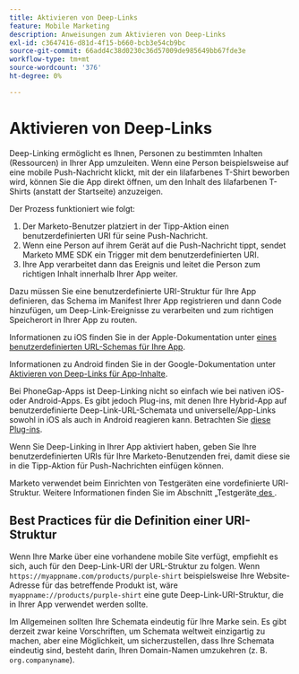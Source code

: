 ```yaml
---
title: Aktivieren von Deep-Links
feature: Mobile Marketing
description: Anweisungen zum Aktivieren von Deep-Links
exl-id: c3647416-d81d-4f15-b660-bcb3e54cb9bc
source-git-commit: 66add4c38d0230c36d57009de985649bb67fde3e
workflow-type: tm+mt
source-wordcount: '376'
ht-degree: 0%

---
```


# Aktivieren von Deep-Links

Deep-Linking ermöglicht es Ihnen, Personen zu bestimmten Inhalten (Ressourcen) in Ihrer App umzuleiten. Wenn eine Person beispielsweise auf eine mobile Push-Nachricht klickt, mit der ein lilafarbenes T-Shirt beworben wird, können Sie die App direkt öffnen, um den Inhalt des lilafarbenen T-Shirts (anstatt der Startseite) anzuzeigen.

Der Prozess funktioniert wie folgt:

1. Der Marketo-Benutzer platziert in der Tipp-Aktion einen benutzerdefinierten URI für seine Push-Nachricht.
1. Wenn eine Person auf ihrem Gerät auf die Push-Nachricht tippt, sendet Marketo MME SDK ein Trigger mit dem benutzerdefinierten URI.
1. Ihre App verarbeitet dann das Ereignis und leitet die Person zum richtigen Inhalt innerhalb Ihrer App weiter.

Dazu müssen Sie eine benutzerdefinierte URI-Struktur für Ihre App definieren, das Schema im Manifest Ihrer App registrieren und dann Code hinzufügen, um Deep-Link-Ereignisse zu verarbeiten und zum richtigen Speicherort in Ihrer App zu routen.

Informationen zu iOS finden Sie in der Apple-Dokumentation unter [ eines benutzerdefinierten URL-Schemas für Ihre App](https://developer.apple.com/documentation/xcode/defining-a-custom-url-scheme-for-your-app).

Informationen zu Android finden Sie in der Google-Dokumentation unter [Aktivieren von Deep-Links für App-Inhalte](https://developer.android.com/training/app-links/deep-linking).

Bei PhoneGap-Apps ist Deep-Linking nicht so einfach wie bei nativen iOS- oder Android-Apps. Es gibt jedoch Plug-ins, mit denen Ihre Hybrid-App auf benutzerdefinierte Deep-Link-URL-Schemata und universelle/App-Links sowohl in iOS als auch in Android reagieren kann. Betrachten Sie [diese Plug-ins](https://cordova.apache.org/plugins/?q=deeplink).

Wenn Sie Deep-Linking in Ihrer App aktiviert haben, geben Sie Ihre benutzerdefinierten URIs für Ihre Marketo-Benutzenden frei, damit diese sie in die Tipp-Aktion für Push-Nachrichten einfügen können.

Marketo verwendet beim Einrichten von Testgeräten eine vordefinierte URI-Struktur. Weitere Informationen finden Sie im Abschnitt „Testgeräte[ des ](installation.md).

## Best Practices für die Definition einer URI-Struktur

Wenn Ihre Marke über eine vorhandene mobile Site verfügt, empfiehlt es sich, auch für den Deep-Link-URI der URL-Struktur zu folgen. Wenn `https://myappname.com/products/purple-shirt` beispielsweise Ihre Website-Adresse für das betreffende Produkt ist, wäre `myappname://products/purple-shirt` eine gute Deep-Link-URI-Struktur, die in Ihrer App verwendet werden sollte.

Im Allgemeinen sollten Ihre Schemata eindeutig für Ihre Marke sein. Es gibt derzeit zwar keine Vorschriften, um Schemata weltweit einzigartig zu machen, aber eine Möglichkeit, um sicherzustellen, dass Ihre Schemata eindeutig sind, besteht darin, Ihren Domain-Namen umzukehren (z. B. `org.companyname`).
